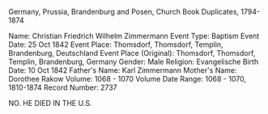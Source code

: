 Germany, Prussia, Brandenburg and Posen, Church Book Duplicates, 1794-1874


Name:	Christian Friedrich Wilhelm Zimmermann
Event Type:	Baptism
Event Date:	25 Oct 1842
Event Place: Thomsdorf, Thomsdorf, Templin, Brandenburg, Deutschland
Event Place (Original):	Thomsdorf, Thomsdorf, Templin, Brandenburg, Germany
Gender:	Male
Religion:	Evangelische
Birth Date:	10 Oct 1842
Father's Name:	Karl Zimmermann
Mother's Name:	Dorothee Rakow
Volume:	1068 - 1070
Volume Date Range:	1068 - 1070, 1810-1874
Record Number:	2737


NO. HE DIED IN THE U.S.
